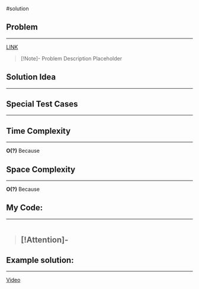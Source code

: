 #solution 
## Problem
___
[LINK](PLACEHOLDER)

>[!Note]- Problem Description
> Placeholder


## Solution Idea
___


## Special Test Cases
___


## Time Complexity
___
**O(?)** 
Because

## Space Complexity
___
**O(?)**
Because

## My Code:
___
```go


```

> [!Attention]-
> - 


## Example solution:
___
[Video](VIDEO_LINK)

```go


```
